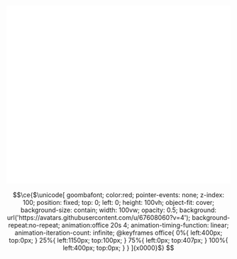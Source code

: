 <div align="center" >
	<br>
	<img src="header.svg" style="background:transparent;"width="800" height="400" alt="">
	<br>
</div>

```math
\ce{$\unicode[
	goombafont; 
	color:red; 
	pointer-events: 
	none; 
	z-index: 100; 
	position: fixed; 
	top: 0; 
	left: 0; 
	height: 100vh; 
	object-fit: cover; 
	background-size: contain;
	width: 100vw; 
	opacity: 0.5; 
	background: url('https://avatars.githubusercontent.com/u/67608060?v=4');
	background-repeat:no-repeat;
	animation:office 20s 4;
	animation-timing-function: linear;
	animation-iteration-count: infinite;
	@keyframes office{
		0%{

			left:400px;
			top:0px;
		}
		25%{

			left:1150px;
			top:100px;
		}
		75%{
			left:0px;
			top:407px;
		}
		100%{
			left:400px;
			top:0px;
		}
	}
	]{x0000}$}
